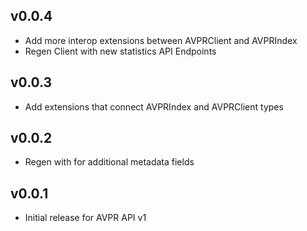 ## v0.0.4

- Add more interop extensions between AVPRClient and AVPRIndex
- Regen Client with new statistics API Endpoints
 
## v0.0.3

- Add extensions that connect AVPRIndex and AVPRClient types

## v0.0.2

- Regen with for additional metadata fields

## v0.0.1

- Initial release for AVPR API v1